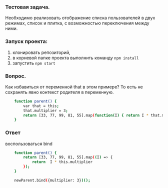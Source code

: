 ### Тестовая задача.

Необходимо реализовать отображение списка пользователей в двух режимах, список и
плитка, с возможностью переключения между ними.

### Запуск проекта:

1. клонировать репозиторий,
2. в корневой папке проекта выполнить команду `npm install`
3. запустить `npm start`

### Вопрос.

Как избавиться от переменной that в этом примере? То есть не сохранять явно
контекст родителя в переменную.

```sh
    function parent() {
        var that = this;
        that.multiplier = 3;
        return [33, 77, 99, 81, 55].map(function(I) { return I * that.multiplier});
    }
```

### Ответ

воспользоваться bind

```sh
    function parent() {
        return [33, 77, 99, 81, 55].map((I) => {
            return  I * this.multiplier
        });
    }

    newParent.bind({multiplier: 3})();
```
